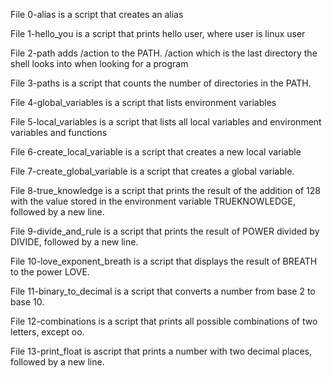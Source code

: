 File 0-alias is a script that creates an alias

File 1-hello_you is a script that prints hello user, where user is linux user

File 2-path adds /action to the PATH. /action which is the last directory the shell looks into when looking for a program

File 3-paths is a script that counts the number of directories in the PATH.

File 4-global_variables is a script that lists environment variables

File 5-local_variables is a script that lists all local variables and environment variables and functions

File 6-create_local_variable is a script that creates a new local variable

File 7-create_global_variable is a script that creates a global variable.

File 8-true_knowledge is a script that prints the result of the addition of 128 with the value stored in the environment variable TRUEKNOWLEDGE, followed by a new line.

File 9-divide_and_rule is a script that prints the result of POWER divided by DIVIDE, followed by a new line.

File 10-love_exponent_breath  is a script that displays the result of BREATH to the power LOVE.

File 11-binary_to_decimal is a script that converts a number from base 2 to base 10.

File 12-combinations is a script that prints all possible combinations of two letters, except oo.

File 13-print_float is ascript that prints a number with two decimal places, followed by a new line.
